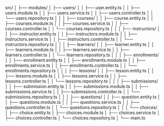 src/
│
├── modules/
│   ├── users/
│   │   ├── user.entity.ts
│   │   ├── users.module.ts
│   │   ├── users.service.ts
│   │   ├── users.controller.ts
│   │   └── users.repository.ts
│   │
│   ├── courses/
│   │   ├── course.entity.ts
│   │   ├── courses.module.ts
│   │   ├── courses.service.ts
│   │   ├── courses.controller.ts
│   │   └── courses.repository.ts
│   │
│   ├── instructors/
│   │   ├── instructor.entity.ts
│   │   ├── instructors.module.ts
│   │   ├── instructors.service.ts
│   │   ├── instructors.controller.ts
│   │   └── instructors.repository.ts
│   │
│   ├── learners/
│   │   ├── learner.entity.ts
│   │   ├── learners.module.ts
│   │   ├── learners.service.ts
│   │   ├── learners.controller.ts
│   │   └── learners.repository.ts
│   │
│   ├── enrollments/
│   │   ├── enrollment.entity.ts
│   │   ├── enrollments.module.ts
│   │   ├── enrollments.service.ts
│   │   ├── enrollments.controller.ts
│   │   └── enrollments.repository.ts
│   │
│   ├── lessons/
│   │   ├── lesson.entity.ts
│   │   ├── lessons.module.ts
│   │   ├── lessons.service.ts
│   │   ├── lessons.controller.ts
│   │   └── lessons.repository.ts
│   │
│   ├── submissions/
│   │   ├── submission.entity.ts
│   │   ├── submissions.module.ts
│   │   ├── submissions.service.ts
│   │   ├── submissions.controller.ts
│   │   └── submissions.repository.ts
│   │
│   ├── questions/
│   │   ├── question.entity.ts
│   │   ├── questions.module.ts
│   │   ├── questions.service.ts
│   │   ├── questions.controller.ts
│   │   └── questions.repository.ts
│   │
│   └── choices/
│       ├── choice.entity.ts
│       ├── choices.module.ts
│       ├── choices.service.ts
│       ├── choices.controller.ts
│       └── choices.repository.ts
│
└── main.ts

